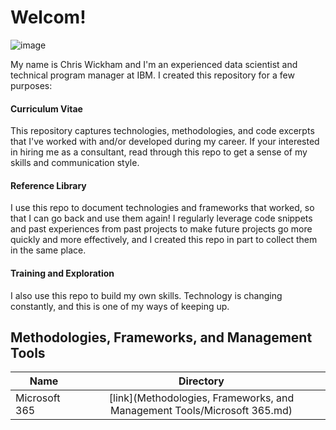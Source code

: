 # Welcom! 

![image](https://user-images.githubusercontent.com/28079568/174338359-b53eaf9e-9060-45f9-ac77-352da29c0cb5.png)

My name is Chris Wickham and I'm an experienced data scientist and technical program manager at IBM. I created this repository for a few purposes: 

#### Curriculum Vitae 

This repository captures technologies, methodologies, and code excerpts that I've worked with and/or developed during my career. If your interested in hiring me as a consultant, read through this repo to get a sense of my skills and communication style. 

#### Reference Library

I use this repo to document technologies and frameworks that worked, so that I can go back and use them again! I regularly leverage code snippets and past experiences from past projects to make future projects go more quickly and more effectively, and I created this repo in part to collect them in the same place. 

#### Training and Exploration

I also use this repo to build my own skills. Technology is changing constantly, and this is one of my ways of keeping up. 


## Methodologies, Frameworks, and Management Tools
| Name        | Directory   
| ------------- |:-------------:| 
| Microsoft 365| [link](Methodologies, Frameworks, and Management Tools/Microsoft 365.md)  |
